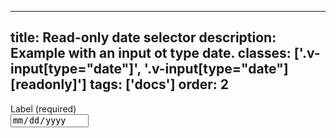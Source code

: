 <!--
 *              © 2025 Visa
 *
 * Licensed under the Apache License, Version 2.0 (the "License");
 * you may not use this file except in compliance with the License.
 * You may obtain a copy of the License at
 *
 *         http://www.apache.org/licenses/LICENSE-2.0
 *
 * Unless required by applicable law or agreed to in writing, software
 * distributed under the License is distributed on an "AS IS" BASIS,
 * WITHOUT WARRANTIES OR CONDITIONS OF ANY KIND, either express or implied.
 * See the License for the specific language governing permissions and
 * limitations under the License.
 *
 -->
---
title: Read-only date selector
description: Example with an input ot type date.
classes: ['.v-input[type="date"]', '.v-input[type="date"][readonly]']
tags: ['docs']
order: 2
---

<div class="v-flex v-flex-col v-gap-4">
  <label class="v-label" for="date-selector-test-read-only">
    Label (required)
  </label>
  <div class="v-input-container v-surface v-flex-row">
    <input class="v-input" id="date-selector-test-read-only" name="date-selector-read-only" type="date" readonly />
  </div>
</div>
